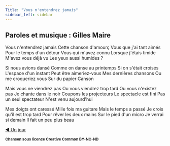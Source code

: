 ```yaml
---
Title: "Vous n'entendrez jamais"
sidebar_left: sidebar
---
```


##  Paroles et musique : Gilles Maire

Vous n'entendrez jamais 
Cette chanson d'amourç 
Vous que j'ai tant aimés 
Pour le  temps d'un détour 
Vous qui m'avez connu 
Lorsque j'étais timide 
M'avez vous déjà vu 
Les yeux aussi humides ? 
  
Si nous avions dansé 
Comme on danse au printemps 
Si on s'était croisés 
L'espace d'un instant 
Peut être aimeriez-vous 
Mes dernières chansons 
Ou me croqueriez vous 
Sur du papier Canson 
 
Mais vous ne viendrez pas 
Ou vous viendrez trop tard 
Ou vous n'existez pas 
Je chante dans le noir 
Coupons les projecteurs 
Le spectacle est fini 
Pas un seul spectateur 
N'est venu aujourd'hui 
  
Mes doigts ont caressé 
Mille fois ma guitare 
Mais le temps a passé 
Je crois qu'il est trop tard 
Pour rêver les deux mains 
Sur le pied d'un micro 
Je verrai si demain 
Il fait un peu plus beau 

  
[ ◀ Un jour](../un_jour) 


<b><sub>Chanson sous licence Creative Common BY-NC-ND</sub></b>

